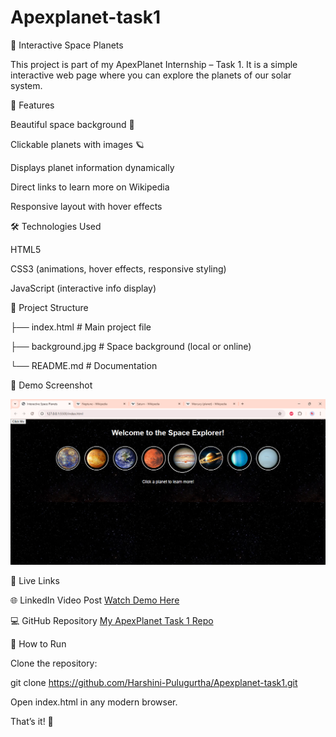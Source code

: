 # Apexplanet-task1
🌌 Interactive Space Planets

This project is part of my ApexPlanet Internship – Task 1.
It is a simple interactive web page where you can explore the planets of our solar system.

🚀 Features

Beautiful space background 🌌

Clickable planets with images 🪐

Displays planet information dynamically

Direct links to learn more on Wikipedia

Responsive layout with hover effects

🛠️ Technologies Used

HTML5

CSS3 (animations, hover effects, responsive styling)

JavaScript (interactive info display)

📂 Project Structure

├── index.html    # Main project file

├── background.jpg    # Space background (local or online)

└── README.md         # Documentation

📸 Demo Screenshot

![Interactive Space Planets Screenshot](./task.png)


🔗 Live Links

🌐 LinkedIn Video Post
[Watch Demo Here](https://www.linkedin.com/posts/harshini-pulugurtha_apexplanet-internship-frontend-activity-7375425571947864065-WnMZ?utm_source=share&utm_medium=member_desktop&rcm=ACoAAEN1RX4BlL_IutP1rHCeyqfXw3vsoeUxF0U)  


💻 GitHub Repository
[My ApexPlanet Task 1 Repo](https://github.com/Harshini-Pulugurtha/Apexplanet-task1)


📖 How to Run

Clone the repository:

git clone https://github.com/Harshini-Pulugurtha/Apexplanet-task1.git


Open index.html in any modern browser.

That’s it! 🎉
